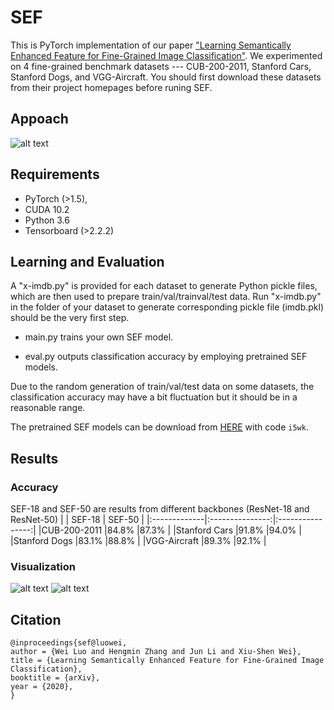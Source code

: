 # SEF
This is PyTorch implementation of our paper ["Learning Semantically Enhanced Feature for Fine-Grained Image Classification"](about:blank). We experimented on 4 fine-grained benchmark datasets --- CUB-200-2011, Stanford Cars, Stanford Dogs, and VGG-Aircraft. You should first download these datasets from their project homepages before runing SEF.


## Appoach

![alt text](https://github.com/cswluo/SEF/blob/master/figs/sef.png)

## Requirements

- PyTorch (>1.5), 
- CUDA 10.2 
- Python 3.6
- Tensorboard (>2.2.2)

## Learning and Evaluation
A "x-imdb.py" is provided for each dataset to generate Python pickle files, which are then used to prepare train/val/trainval/test data. Run "x-imdb.py" in the folder of your dataset to generate corresponding pickle file (imdb.pkl) should be the very first step.

- main.py trains your own SEF model.

- eval.py outputs classification accuracy by employing pretrained SEF models.   

Due to the random generation of train/val/test data on some datasets, the classification accuracy may have a bit fluctuation but it should be in a reasonable range.

The pretrained SEF models can be download from [HERE](https://pan.baidu.com/s/1r-mP0mQop20bSGnau6SUGg) with code `i5wk`. 

## Results

### Accuracy
SEF-18 and SEF-50 are results from different backbones (ResNet-18 and ResNet-50)
|              |        SEF-18    | SEF-50 |
|:-------------|:---------------:|:----------------:|
|CUB-200-2011  |84.8%            |87.3%             |
|Stanford Cars |91.8%            |94.0%             |
|Stanford Dogs |83.1%            |88.8%             |
|VGG-Aircraft  |89.3%            |92.1%             |

### Visualization
![alt text](https://github.com/cswluo/SEF/blob/master/figs/corr.png)
![alt text](https://github.com/cswluo/SEF/blob/master/figs/visualization.png)
## Citation
```
@inproceedings{sef@luowei,
author = {Wei Luo and Hengmin Zhang and Jun Li and Xiu-Shen Wei},
title = {Learning Semantically Enhanced Feature for Fine-Grained Image Classification},
booktitle = {arXiv},
year = {2020},
}
```
